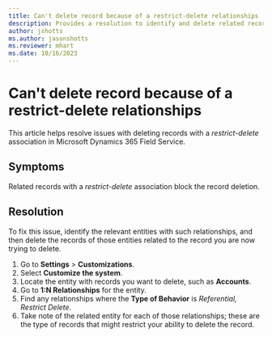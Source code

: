 ```yaml
---
title: Can't delete record because of a restrict-delete relationships
description: Provides a resolution to identify and delete related records to resolve issues with restrict-delete associations in Dynamics 365 Field Service.
author: jshotts
ms.author: jasonshotts
ms.reviewer: mhart
ms.date: 10/16/2023
---
```

# Can't delete record because of a restrict-delete relationships

This article helps resolve issues with deleting records with a *restrict-delete* association in Microsoft Dynamics 365 Field Service.

## Symptoms

Related records with a *restrict-delete* association block the record deletion.

## Resolution

To fix this issue, identify the relevant entities with such relationships, and then delete the records of those entities related to the record you are now trying to delete.

1. Go to **Settings** > **Customizations**.
2. Select **Customize the system**.
3. Locate the entity with records you want to delete, such as **Accounts**.
4. Go to **1:N Relationships** for the entity.
5. Find any relationships where the **Type of Behavior** is *Referential, Restrict Delete*.
6. Take note of the related entity for each of those relationships; these are the type of records that might restrict your ability to delete the record.
